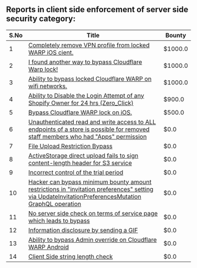 ## Reports in client side enforcement of server side security category:
| S.No | Title | Bounty |
| ---- | ----- | ------ |
| 1 | [Completely remove VPN profile from locked WARP iOS cient.](https://hackerone.com/reports/1633231) | $1000.0 |
| 2 | [I found another way to bypass Cloudflare Warp lock!](https://hackerone.com/reports/1605847) | $1000.0 |
| 3 | [Ability to bypass locked Cloudflare WARP on wifi networks.](https://hackerone.com/reports/1635748) | $1000.0 |
| 4 | [Ability to Disable the Login Attempt of any Shopify Owner for 24 hrs  (Zero_Click)](https://hackerone.com/reports/1406495) | $900.0 |
| 5 | [Bypass Cloudflare WARP lock on iOS.](https://hackerone.com/reports/1542450) | $500.0 |
| 6 | [Unauthenticated read and write access to ALL endpoints of a store is possible for removed staff members who had "Apps" permission](https://hackerone.com/reports/700831) | $0.0 |
| 7 | [File Upload Restriction Bypass](https://hackerone.com/reports/259913) | $0.0 |
| 8 | [ActiveStorage direct upload fails to sign content-length header for S3 service](https://hackerone.com/reports/789579) | $0.0 |
| 9 | [Incorrect control of the trial period](https://hackerone.com/reports/865828) | $0.0 |
| 10 | [Hacker can bypass minimum bounty amount restrictions in "invitation preferences" setting via UpdateInvitationPreferencesMutation GraphQL operation](https://hackerone.com/reports/981036) | $0.0 |
| 11 | [No server side check on terms of service page which leads to bypass](https://hackerone.com/reports/1338256) | $0.0 |
| 12 | [Information disclosure by sending a GIF](https://hackerone.com/reports/1801427) | $0.0 |
| 13 | [Ability to  bypass Admin override on Cloudflare WARP Android](https://hackerone.com/reports/2043885) | $0.0 |
| 14 | [Client Side string length check](https://hackerone.com/reports/1244798) | $0.0 |